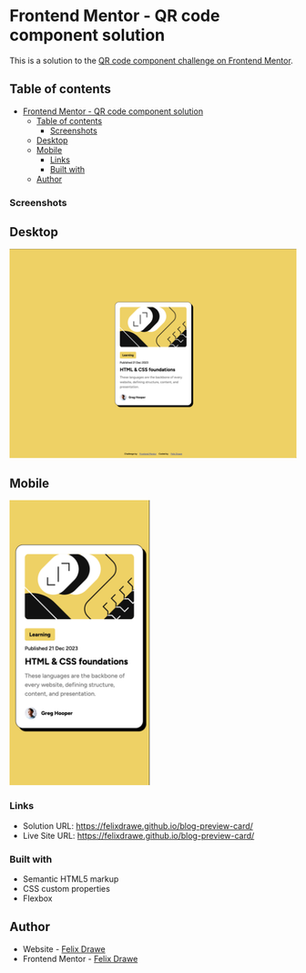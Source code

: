 # Frontend Mentor - QR code component solution

This is a solution to the [QR code component challenge on Frontend Mentor](https://www.frontendmentor.io/challenges/blog-preview-card-ckPaj01IcS).

## Table of contents

- [Frontend Mentor - QR code component solution](#frontend-mentor---qr-code-component-solution)
  - [Table of contents](#table-of-contents)
    - [Screenshots](#screenshots)
  - [Desktop](#desktop)
  - [Mobile](#mobile)
    - [Links](#links)
    - [Built with](#built-with)
  - [Author](#author)

### Screenshots

## Desktop

<img src="./assets/images/desktop.png" width="600">

## Mobile

<img src="./assets/images/mobile.png" height="500">

### Links

- Solution URL: https://felixdrawe.github.io/blog-preview-card/
- Live Site URL: https://felixdrawe.github.io/blog-preview-card/

### Built with

- Semantic HTML5 markup
- CSS custom properties
- Flexbox

## Author

- Website - [Felix Drawe](https://www.felixdrawe.de)
- Frontend Mentor - [Felix Drawe](https://www.frontendmentor.io/profile/Felixdrawe)
